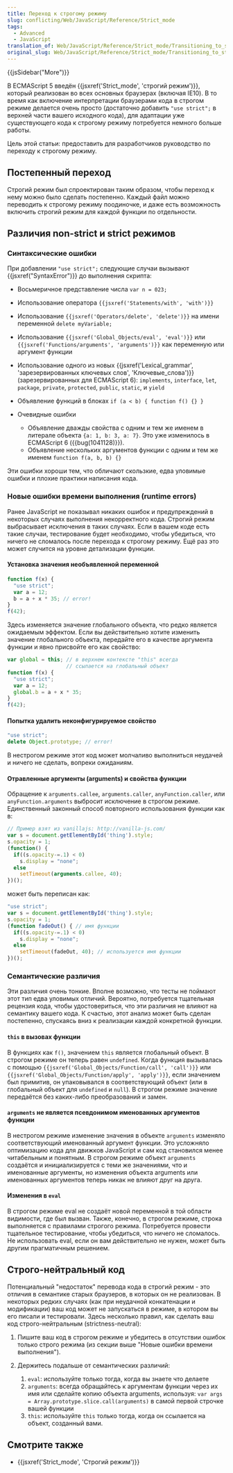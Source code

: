 ```yaml
---
title: Переход к строгому режиму
slug: conflicting/Web/JavaScript/Reference/Strict_mode
tags:
  - Advanced
  - JavaScript
translation_of: Web/JavaScript/Reference/Strict_mode/Transitioning_to_strict_mode
original_slug: Web/JavaScript/Reference/Strict_mode/Transitioning_to_strict_mode
---
```

{{jsSidebar("More")}}

В ECMAScript 5 введён {{jsxref('Strict_mode', 'строгий режим')}}, который реализован во всех основных браузерах (включая IE10). В то время как включение интерпретации браузерами кода в строгом режиме делается очень просто (достаточно добавить `"use strict";` в верхней части вашего исходного кода), для адаптации уже существующего кода к строгому режиму потребуется немного больше работы.

Цель этой статьи: предоставить для разработчиков руководство по переходу к строгому режиму.

## Постепенный переход

Строгий режим был спроектирован таким образом, чтобы переход к нему можно было сделать постепенно. Каждый файл можно переводить к строгому режиму поодиночке, и даже есть возможность включить строгий режим для каждой функции по отдельности.

## Различия non-strict и strict режимов

### Синтаксические ошибки

При добавлении `"use strict";` следующие случаи вызывают {{jsxref("SyntaxError")}} до выполнения скрипта:

- Восьмеричное представление числа `var n = 023;`
- Использование оператора `{{jsxref('Statements/with', 'with')}}`
- Использование `{{jsxref('Operators/delete', 'delete')}}` на имени переменной `delete myVariable;`
- Использование `{{jsxref('Global_Objects/eval', 'eval')}}` или `{{jsxref('Functions/arguments', 'arguments')}}` как переменную или аргумент функции
- Использование одного из новых {{jsxref('Lexical_grammar', 'зарезервированных ключевых слов', 'Ключевые_слова')}} (зарезервированных для ECMAScript 6): `implements`, `interface`, `let`, `package`, `private`, `protected`, `public`, `static`, и `yield`
- Объявление функций в блоках `if (a < b) { function f() {} }`
- Очевидные ошибки

  - Объявление дважды свойства с одним и тем же именем в литерале объекта `{a: 1, b: 3, a: 7}`. Это уже изменилось в ECMAScript 6 ({{bug(1041128)}}).
  - Объявление нескольких аргументов функции с одним и тем же именем `function f(a, b, b) {}`

Эти ошибки хороши тем, что обличают скользкие, едва уловимые ошибки и плохие практики написания кода.

### Новые ошибки времени выполнения (runtime errors)

Ранее JavaScript не показывал никаких ошибок и предупреждений в некоторых случаях выполнения некорректного кода. Строгий режим выбрасывает исключения в таких случаях. Если в вашем коде есть такие случаи, тестирование будет необходимо, чтобы убедиться, что ничего не сломалось после перехода к строгому режиму. Ещё раз это может случится на уровне детализации функции.

#### Установка значения необъявленной переменной

```js
function f(x) {
  "use strict";
  var a = 12;
  b = a + x * 35; // error!
}
f(42);
```

Здесь изменяется значение глобального объекта, что редко является ожидаемым эффектом. Если вы действительно хотите изменить значение глобального объекта, передайте его в качестве аргумента функции и явно присвойте его как свойство:

```js
var global = this; // в верхнем контексте "this" всегда
                   // ссылается на глобальный объект
function f(x) {
  "use strict";
  var a = 12;
  global.b = a + x * 35;
}
f(42);
```

#### Попытка удалить неконфигурируемое свойство

```js
"use strict";
delete Object.prototype; // error!
```

В нестрогом режиме этот код может молчаливо выполниться неудачей и ничего не сделать, вопреки ожиданиям.

#### Отравленные аргументы (arguments) и свойства функции

Обращение к `arguments.callee`, `arguments.caller`, `anyFunction.caller`, или `anyFunction.arguments` выбросит исключение в строгом режиме. Единственный законный способ повторного использования функции как в:

```js
// Пример взят из vanillajs: http://vanilla-js.com/
var s = document.getElementById('thing').style;
s.opacity = 1;
(function() {
  if((s.opacity-=.1) < 0)
    s.display = "none";
  else
    setTimeout(arguments.callee, 40);
})();
```

может быть переписан как:

```js
"use strict";
var s = document.getElementById('thing').style;
s.opacity = 1;
(function fadeOut() { // имя функции
  if((s.opacity-=.1) < 0)
    s.display = "none";
  else
    setTimeout(fadeOut, 40); // используется имя функции
})();
```

### Семантические различия

Эти различия очень тонкие. Вполне возможно, что тесты не поймают этот тип едва уловимых отличий. Вероятно, потребуется тщательная рецензия кода, чтобы удостовериться, что эти различия не влияют на семантику вашего кода. К счастью, этот анализ может быть сделан постепенно, спускаясь вниз к реализации каждой конкретной функции.

#### `this` в вызовах функции

В функциях как `f()`, значением `this` является глобальный объект. В строгом режиме он теперь равен `undefined`. Когда функция вызывалась с помощью `{{jsxref('Global_Objects/Function/call', 'call')}}` или `{{jsxref('Global_Objects/Function/apply', 'apply')}}`, если значением был примитив, он упаковывался в соответствующий объект (или в глобальный объект для `undefined` и `null`). В строгом режиме значение передаётся без каких-либо преобразований и замен.

#### `arguments` не является псевдонимом именованных аргументов функции

В нестрогом режиме изменение значения в объекте `arguments` изменяло соответствующий именованный аргумент функции. Это усложняло оптимизацию кода для движков JavaScript и сам код становился менее читабельным и понятным. В строгом режиме объект `arguments` создаётся и инициализируется с теми же значениями, что и именованные аргументы, но изменения объекта arguments или именованных аргументов теперь никак не влияют друг на друга.

#### Изменения в `eval`

В строгом режиме eval не создаёт новой переменной в той области видимости, где был вызван. Также, конечно, в строгом режиме, строка выполняется с правилами строгого режима. Потребуется провести тщательное тестирование, чтобы убедиться, что ничего не сломалось. Не использовать eval, если он вам действительно не нужен, может быть другим прагматичным решением.

## Строго-нейтральный код

Потенциальный "недостаток" перевода кода в строгий режим - это отличия в семантике старых браузеров, в которых он не реализован. В некоторых редких случаях (как при неудачной конкатенации и модификации) ваш код может не запускаться в режиме, в котором вы его писали и тестировали. Здесь несколько правил, как сделать ваш код строго-нейтральным (strictness-neutral):

1. Пишите ваш код в строгом режиме и убедитесь в отсутствии ошибок только строго режима (из секции выше "Новые ошибки времени выполнения").
2. Держитесь подальше от семантических различий:

    1. `eval`: используйте только тогда, когда вы знаете что делаете
    2. `arguments`: всегда обращайтесь к аргументам функции через их имя или сделайте копию объекта arguments, используя:
        `var args = Array.prototype.slice.call(arguments)`
        в самой первой строчке вашей функции
    3. `this`: используйте `this` только тогда, когда он ссылается на объект, созданный вами.

## Смотрите также

- {{jsxref('Strict_mode', 'Строгий режим')}}
